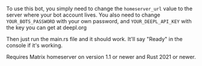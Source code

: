 To use this bot, you simply need to change the `homeserver_url` value to the server where your bot account lives. You also need to change `YOUR_BOTS_PASSWORD` with your own password, and `YOUR_DEEPL_API_KEY` with the key you can get at deepl.org

Then just run the main.rs file and it should work. It'll say "Ready" in the console if it's working.

Requires Matrix homeserver on version 1.1 or newer and Rust 2021 or newer.
